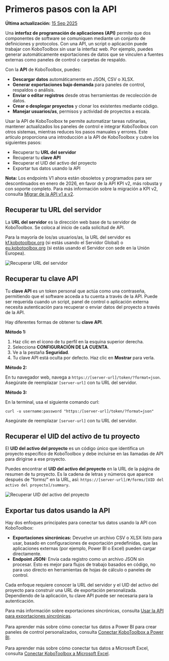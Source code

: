 # Primeros pasos con la API
**Última actualización:** <a href="https://github.com/kobotoolbox/docs/blob/24c740499cf305ed0e9bece1dde237b9b23a05c0/source/api.md" class="reference">15 Sep 2025</a>

Una **interfaz de programación de aplicaciones (API)** permite que dos componentes de software se comuniquen mediante un conjunto de definiciones y protocolos. Con una API, un script o aplicación puede trabajar con KoboToolbox sin usar la interfaz web. Por ejemplo, puedes generar automáticamente exportaciones de datos que se vinculen a fuentes externas como paneles de control o carpetas de respaldo.

Con la **API** de KoboToolbox, puedes:

- **Descargar datos** automáticamente en JSON, CSV o XLSX.
- **Generar exportaciones bajo demanda** para paneles de control, respaldos o análisis.
- **Enviar o editar registros** desde otras herramientas de recolección de datos.
- **Crear o desplegar proyectos** y clonar los existentes mediante código.
- **Manejar usuarios/as**, permisos y actividad de proyectos a escala.

Usar la API de KoboToolbox te permite automatizar tareas rutinarias, mantener actualizados los paneles de control e integrar KoboToolbox con otros sistemas, mientras reduces los pasos manuales y errores. Este artículo proporciona una introducción a la API de KoboToolbox y cubre los siguientes pasos:

- Recuperar tu **URL del servidor**
- Recuperar tu **clave API**
- Recuperar el UID del activo del proyecto
- Exportar tus datos usando la API

<p class="note">
    <strong>Nota:</strong> Los endpoints V1 ahora están obsoletos y programados para ser descontinuados en enero de 2026, en favor de la API KPI v2, más robusta y con soporte completo. Para más información sobre la migración a KPI v2, consulta <a href="https://support.kobotoolbox.org/migrating_api.html">Migrar de la API v1 a v2</a>.
</p>

## Recuperar tu URL del servidor
La **URL del servidor** es la dirección web base de tu servidor de KoboToolbox. Se coloca al inicio de cada solicitud de API.

Para la mayoría de los/as usuarios/as, la URL del servidor es [kf.kobotoolbox.org](https://kf.kobotoolbox.org/) (si estás usando el Servidor Global) o [eu.kobotoolbox.org](https://eu.kobotoolbox.org/) (si estás usando el Servidor con sede en la Unión Europea). 

![Recuperar URL del servidor](images/api/server_URL.png) 

## Recuperar tu clave API
Tu **clave API** es un token personal que actúa como una contraseña, permitiendo que el software acceda a tu cuenta a través de la API. Puede ser requerida cuando un script, panel de control o aplicación externa necesita autenticación para recuperar o enviar datos del proyecto a través de la API. 

Hay diferentes formas de obtener tu **clave API**.

**Método 1:**

1. Haz clic en el ícono de tu perfil en la esquina superior derecha.
2. Selecciona **CONFIGURACIÓN DE LA CUENTA**.
3. Ve a la pestaña **Seguridad**.
4. Tu clave API está oculta por defecto. Haz clic en **Mostrar** para verla.
   
**Método 2:**

En tu navegador web, navega a `https://[server-url]/token/?format=json`. Asegúrate de reemplazar `[server-url]` con tu URL del servidor.

**Método 3:**

En la terminal, usa el siguiente comando curl:

`curl -u username:password "https:/[server-url]/token/?format=json"`

Asegúrate de reemplazar `[server-url]` con tu URL del servidor.

## Recuperar el UID del activo de tu proyecto

El **UID del activo del proyecto** es un código único que identifica un proyecto específico de KoboToolbox y debe incluirse en las llamadas de API para dirigirse a ese proyecto. 

Puedes encontrar el **UID del activo del proyecto** en la URL de la página de resumen de tu proyecto. Es la cadena de letras y números que aparece después de "forms/" en la URL, así: `https://[server-url]/#/forms/[UID del activo del proyecto]/summary`.

![Recuperar UID del activo del proyecto](images/api/project_UID.png)

## Exportar tus datos usando la API

Hay dos enfoques principales para conectar tus datos usando la API con KoboToolbox:

- **Exportaciones sincrónicas:** Devuelve un archivo CSV o XLSX listo para usar, basado en configuraciones de exportación predefinidas, que las aplicaciones externas (por ejemplo, Power BI o Excel) pueden cargar directamente.
- **Endpoint JSON:** Envía cada registro como un archivo JSON sin procesar. Esto es mejor para flujos de trabajo basados en código, no para uso directo en herramientas de hojas de cálculo o paneles de control.
  
Cada enfoque requiere conocer la URL del servidor y el UID del activo del proyecto para construir una URL de exportación personalizada. Dependiendo de la aplicación, tu clave API puede ser necesaria para la autenticación. 

<p class="note">
    Para más información sobre exportaciones sincrónicas, consulta <a href="https://support.kobotoolbox.org/synchronous_exports.html">Usar la API para exportaciones sincrónicas</a>. 
<br><br>
Para aprender más sobre cómo conectar tus datos a Power BI para crear paneles de control personalizados, consulta <a href="https://support.kobotoolbox.org/pulling_data_into_powerbi.html">Conectar KoboToolbox a Power BI</a>. 
<br><br>
Para aprender más sobre cómo conectar tus datos a Microsoft Excel, consulta <a href="https://support.kobotoolbox.org/pulling_data_into_excelquery.html">Conectar KoboToolbox a Microsoft Excel</a>.
</p>